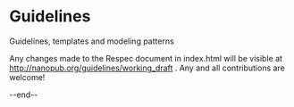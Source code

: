 Guidelines
==========

Guidelines, templates and modeling patterns

Any changes made to the Respec document in index.html will be visible at http://nanopub.org/guidelines/working_draft . Any and all contributions are welcome!

--end--
